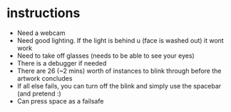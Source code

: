 # instructions

- Need a webcam
- Need good lighting. If the light is behind u (face is washed out) it wont work
- Need to take off glasses (needs to be able to see your eyes)
- There is a debugger if needed
- There are 26 (~2 mins) worth of instances to blink through before the artwork concludes
- If all else fails, you can turn off the blink and simply use the spacebar (and pretend :)
- Can press space as a failsafe
